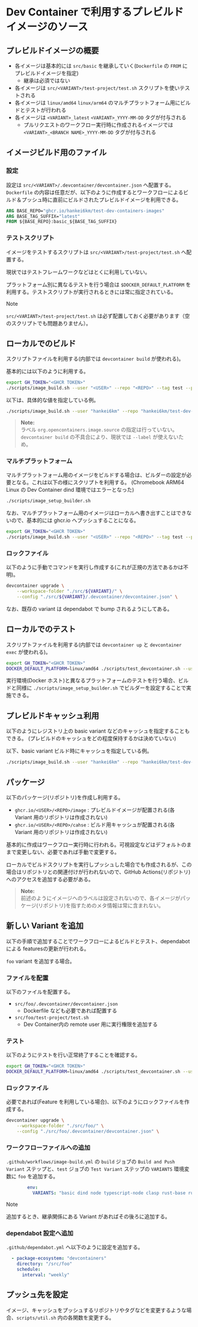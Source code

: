 # Dev Container で利用するプレビルドイメージのソース

## プレビルドイメージの概要

- 各イメージは基本的には `src/basic` を継承していく(`Dockerfile` の `FROM` にプレビルドイメージを指定)
  - 継承は必須ではない
- 各イメージは `src/<VARIANT>/test-project/test.sh` スクリプトを使いテストされる
- 各イメージは `linux/amd64` `linux/arm64` のマルチプラットフォーム用にビルドとテストが行われる
- 各イメージは `<VARIANT>_latest` `<VARIANT>_YYYY-MM-DD` タグが付与される
  - プルリクエストのワークフロー実行時に作成されるイメージでは `<VARIANT>_<BRANCH NAME>_YYYY-MM-DD` タグが付与される

## イメージビルド用のファイル

### 設定

設定は `src/<VARIANT>/.devcontainer/devcontainer.json` へ配置する。`Dockerfile` の内容は任意だが、以下のように作成するとワークフローによるビルド＆プッシュ時に直前にビルドされたプレビルドイメージを利用できる。

```Dockerfile
ARG BASE_REPO="ghcr.io/hankei6km/test-dev-containers-images"
ARG BASE_TAG_SUFFIX="latest"
FROM ${BASE_REPO}:basic_${BASE_TAG_SUFFIX}
```

### テストスクリプト

イメージをテストするスクリプトは `src/<VARIANT>/test-project/test.sh` へ配置する。

現状ではテストフレームワークなどはとくに利用していない。

プラットフォーム別に異なるテストを行う場合は `$DOCKER_DEFAULT_PLATFORM` を利用する。テストスクリプトが実行されるときには常に指定されている。

> [!NOTE]
> `src/<VARIANT>/test-project/test.sh` は必ず配置しておく必要があります（空のスクリプトでも問題ありません）。

## ローカルでのビルド

スクリプトファイルを利用する(内部では `devcontainer build` が使われる)。

基本的には以下のように利用する。

```sh
export GH_TOKEN="<GHCR TOKEN>"
./scripts/image_build.sh --user "<USER>" --repo "<REPO>" --tag test --platform linux/arm64 basic
```

以下は、具体的な値を指定している例。

```sh
./scripts/image_build.sh --user "hankei6km" --repo "hankei6km/test-dev-containers-images" --tag test --platform linux/amd64 basic
```

> **Note:**  
> ラベル `org.opencontainers.image.source` の指定は行っていない。`devcontainer build` の不具合により、現状では `--label` が使えないため。

### マルチプラットフォーム

マルチプラットフォーム用のイメージをビルドする場合は、ビルダーの設定が必要となる。これは以下の様にスクリプトを利用する。
(Chromebook ARM64 Linux の Dev Container dind 環境ではエラーとなった)

```sh
./scripts/image_setup_builder.sh
```

なお、マルチプラットフォーム用のイメージはローカルへ書き出すことはできないので、基本的には ghcr.io へプッシュすることになる。

```sh
export GH_TOKEN="<GHCR TOKEN>"
./scripts/image_build.sh --user "<USER>" --repo "<REPO>" --tag test --platform linux/amd64,linux/arm64 --push true basic
```

### ロックファイル

以下のように手動でコマンドを実行し作成する(これが正規の方法であるかは不明)。

```sh
devcontainer upgrade \
    --workspace-folder "./src/${VARIANT}/" \
    --config "./src/${VARIANT}/.devcontainer/devcontainer.json" \
```

なお、既存の variant は dependabot で bump されるようにしてある。

## ローカルでのテスト

スクリプトファイルを利用する(内部では `devcontainer up` と `devcontainer exec` が使われる)。

```sh
export GH_TOKEN="<GHCR TOKEN>"
DOCKER_DEFAULT_PLATFORM=linux/amd64 ./scripts/test_devcontainer.sh --user "<USER>" --repo "<REPO>" --tag test basic
```

実行環境(Docker ホスト)と異なるプラットフォームのテストを行う場合、ビルドと同様に `./scripts/image_setup_builder.sh` でビルダーを設定することで実施できる。

## プレビルドキャッシュ利用

以下のようにレジストリ上の basic variant などのキャッシュを指定することもできる。
(プレビルドのキャッシュをどの程度保持するかは決めていない)

以下、basic variant ビルド時にキャッシュを指定している例。

```sh
./scripts/image_build.sh --user "hankei6km" --repo "hankei6km/test-dev-containers-images" --tag test --platform linux/amd64 --cache-from "type=registry,ref=ghcr.io/hankei6km/test-dev-containers-images/cache:basic_latest" basic
 ```


## パッケージ

以下のパッケージ(リポジトリ)を作成し利用する。

- `ghcr.io/<USER>/<REPO>/image` : プレビルドイメージが配置される(各 Variant 用のリポジトリは作成されない)
- `ghcr.io/<USER>/<REPO>/cahse` : ビルド用キャッシュが配置される(各 Variant 用のリポジトリは作成されない)

基本的に作成はワークフロー実行時に行われる。可視設定などはデフォルトのままで変更しない、必要であれば手動で変更する。

ローカルでビルドスクリプトを実行しプッシュした場合でも作成されるが、この場合はリポジトリとの関連付けが行われないので、GitHub Actions(リポジトリ)へのアクセスを追加する必要がある。


> **Note:**  
> 前述のようにイメージへのラベルは設定されないので、各イメージがパッケージ(リポジトリ)を指すためのメタ情報は常に含まれない。


## 新しい Variant を追加

以下の手順で追加することでワークフローによるビルドとテスト、dependabot による featuresの更新が行われる。

`foo` variant を追加する場合。

### ファイルを配置

以下のファイルを配置する。

- `src/foo/.devcontainer/devcontainer.json`
  - Dockerfile なども必要であれば配置する
- `src/foo/test-project/test.sh`
  - Dev Container内の remote user 用に実行権限を追加する

### テスト

以下のようにテストを行い正常終了することを確認する。

```sh
export GH_TOKEN="<GHCR TOKEN>"
DOCKER_DEFAULT_PLATFORM=linux/amd64 ./scripts/test_devcontainer.sh --user "<USER>" --repo "<REPO>" --tag test foo
```

### ロックファイル

必要であれば(Feature を利用している場合)、以下のようにロックファイルを作成する。

```sh
devcontainer upgrade \
    --workspace-folder "./src/foo/" \
    --config "./src/foo/.devcontainer/devcontainer.json" \
```

### ワークフローファイルへの追加

`.github/workflows/image-build.yml` の `build` ジョブの `Build and Push Variant` ステップと、`test` ジョブの `Test Variant` ステップの `VARIANTS` 環境変数に `foo` を追加する。

```yaml
        env:
          VARIANTS: "basic dind node typescript-node clasp rust-base rust rust-cli foo"
```

> [!NOTE]
> 追加するとき、継承関係にある Variant があればその後ろに追加する。


### dependabot 設定へ追加

`.github/dependabot.yml` へ以下のように設定を追加する。

```yaml
  - package-ecosystem: "devcontainers"
    directory: "/src/foo"
    schedule:
      interval: "weekly"
```

## プッシュ先を設定

イメージ、キャッシュをプッシュするリポジトリやタグなどを変更するような場合、`scripts/util.sh` 内の各関数を変更する。



